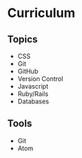 # Curriculum

## Topics

- CSS
- Git
- GitHub
- Version Control
- Javascript
- Ruby/Rails
- Databases

## Tools

- Git
- Atom

